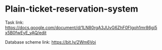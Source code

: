 # Plain-ticket-reservation-system

Task link: https://docs.google.com/document/d/1LN80rgA3JUvG6ZhF0FIgoh1mr86gi5x5B0fwEyE_yAQ/edit

Database scheme link: https://bit.ly/2Wm6Voi
